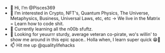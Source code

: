 - 👋 Hi, I’m @Pisces369
- 👀 I’m interested in Crypto, NFT's, Quantum Physics, The Universe, Metaphysics, Business, Universal Laws, etc, etc -> We live in the Matrix = Learn how to code shit.
- 🌱 Currently learning all the n00b sfuftz. 
- 💞️ Looking for yeuurrr sturdy, average veteran co-pirate, wo's willin' to show me around in this epic space.. Holla when, I learn super quick 😁🤣
- 📫 Hit me up @qualitylifehacks
<!---
Pisces369/Pisces369 is a ✨ special ✨ repository because its `README.md` (this file) appears on your GitHub profile.
You can click the Preview link to take a look at your changes.
--->
